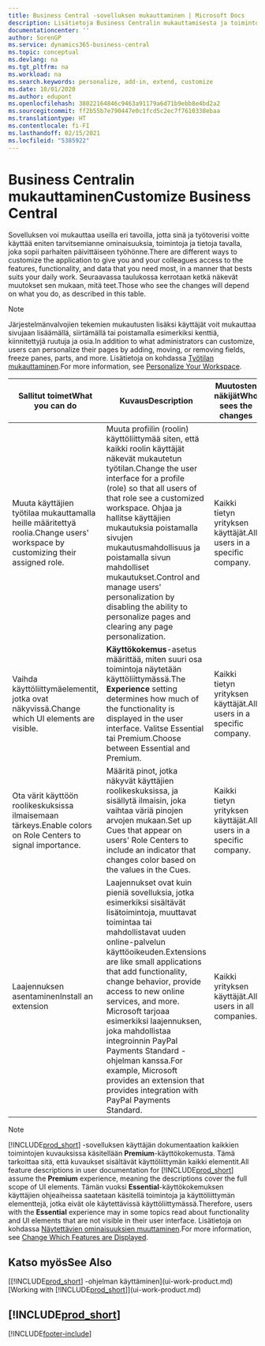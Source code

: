 ```yaml
---
title: Business Central -sovelluksen mukauttaminen | Microsoft Docs
description: Lisätietoja Business Centralin mukauttamisesta ja toimintojen lisäämisestä.
documentationcenter: ''
author: SorenGP
ms.service: dynamics365-business-central
ms.topic: conceptual
ms.devlang: na
ms.tgt_pltfrm: na
ms.workload: na
ms.search.keywords: personalize, add-in, extend, customize
ms.date: 10/01/2020
ms.author: edupont
ms.openlocfilehash: 38022164846c9463a91179a6d71b9ebb8e4bd2a2
ms.sourcegitcommit: ff2b55b7e790447e0c1fcd5c2ec7f7610338ebaa
ms.translationtype: HT
ms.contentlocale: fi-FI
ms.lasthandoff: 02/15/2021
ms.locfileid: "5385922"
---
```

# <a name="customize-business-central"></a><span data-ttu-id="ff6bf-103">Business Centralin mukauttaminen</span><span class="sxs-lookup"><span data-stu-id="ff6bf-103">Customize Business Central</span></span>
<span data-ttu-id="ff6bf-104">Sovelluksen voi mukauttaa useilla eri tavoilla, jotta sinä ja työtoverisi voitte käyttää eniten tarvitsemianne ominaisuuksia, toimintoja ja tietoja tavalla, joka sopii parhaiten päivittäiseen työhönne.</span><span class="sxs-lookup"><span data-stu-id="ff6bf-104">There are different ways to customize the application to give you and your colleagues access to the features, functionality, and data that you need most, in a manner that bests suits your daily work.</span></span> <span data-ttu-id="ff6bf-105">Seuraavassa taulukossa kerrotaan ketkä näkevät muutokset sen mukaan, mitä teet.</span><span class="sxs-lookup"><span data-stu-id="ff6bf-105">Those who see the changes will depend on what you do, as described in this table.</span></span>

> [!NOTE]
> <span data-ttu-id="ff6bf-106">Järjestelmänvalvojien tekemien mukautusten lisäksi käyttäjät voit mukauttaa sivujaan lisäämällä, siirtämällä tai poistamalla esimerkiksi kenttiä, kiinnitettyjä ruutuja ja osia.</span><span class="sxs-lookup"><span data-stu-id="ff6bf-106">In addition to what administrators can customize, users can personalize their pages by adding, moving, or removing fields, freeze panes, parts, and more.</span></span> <span data-ttu-id="ff6bf-107">Lisätietoja on kohdassa [Työtilan mukauttaminen](ui-personalization-user.md).</span><span class="sxs-lookup"><span data-stu-id="ff6bf-107">For more information, see [Personalize Your Workspace](ui-personalization-user.md).</span></span>

| <span data-ttu-id="ff6bf-108">Sallitut toimet</span><span class="sxs-lookup"><span data-stu-id="ff6bf-108">What you can do</span></span>    |  <span data-ttu-id="ff6bf-109">Kuvaus</span><span class="sxs-lookup"><span data-stu-id="ff6bf-109">Description</span></span>  |  <span data-ttu-id="ff6bf-110">Muutosten näkijät</span><span class="sxs-lookup"><span data-stu-id="ff6bf-110">Who sees the changes</span></span>  |  <span data-ttu-id="ff6bf-111">Lisätietoja</span><span class="sxs-lookup"><span data-stu-id="ff6bf-111">More information</span></span>  |
|-----|---------------|---------|-------|
|<span data-ttu-id="ff6bf-112">Muuta käyttäjien työtilaa mukauttamalla heille määritettyä roolia.</span><span class="sxs-lookup"><span data-stu-id="ff6bf-112">Change users' workspace by customizing their assigned role.</span></span>|<span data-ttu-id="ff6bf-113">Muuta profiilin (roolin) käyttöliittymää siten, että kaikki roolin käyttäjät näkevät mukautetun työtilan.</span><span class="sxs-lookup"><span data-stu-id="ff6bf-113">Change the user interface for a profile (role) so that all users of that role see a customized workspace.</span></span> <span data-ttu-id="ff6bf-114">Ohjaa ja hallitse käyttäjien mukautuksia poistamalla sivujen mukautusmahdollisuus ja poistamalla sivun mahdolliset mukautukset.</span><span class="sxs-lookup"><span data-stu-id="ff6bf-114">Control and manage users' personalization by disabling the ability to personalize pages and clearing any page personalization.</span></span>|<span data-ttu-id="ff6bf-115">Kaikki tietyn yrityksen käyttäjät.</span><span class="sxs-lookup"><span data-stu-id="ff6bf-115">All users in a specific company.</span></span>|[<span data-ttu-id="ff6bf-116">Profiilien sivujen mukauttaminen</span><span class="sxs-lookup"><span data-stu-id="ff6bf-116">Customize Pages for Profiles</span></span>](ui-personalization-manage.md)|
|<span data-ttu-id="ff6bf-117">Vaihda käyttöliittymäelementit, jotka ovat näkyvissä.</span><span class="sxs-lookup"><span data-stu-id="ff6bf-117">Change which UI elements are visible.</span></span>|<span data-ttu-id="ff6bf-118">**Käyttökokemus**-asetus määrittää, miten suuri osa toimintoja näytetään käyttöliittymässä.</span><span class="sxs-lookup"><span data-stu-id="ff6bf-118">The **Experience** setting determines how much of the functionality is displayed in the user interface.</span></span> <span data-ttu-id="ff6bf-119">Valitse Essential tai Premium.</span><span class="sxs-lookup"><span data-stu-id="ff6bf-119">Choose between Essential and Premium.</span></span>|<span data-ttu-id="ff6bf-120">Kaikki tietyn yrityksen käyttäjät.</span><span class="sxs-lookup"><span data-stu-id="ff6bf-120">All users in a specific company.</span></span>|[<span data-ttu-id="ff6bf-121">Näytettävien ominaisuuksien muuttaminen</span><span class="sxs-lookup"><span data-stu-id="ff6bf-121">Change Which Features are Displayed</span></span>](ui-experiences.md)|
|<span data-ttu-id="ff6bf-122">Ota värit käyttöön roolikeskuksissa ilmaisemaan tärkeys.</span><span class="sxs-lookup"><span data-stu-id="ff6bf-122">Enable colors on Role Centers to signal importance.</span></span>|<span data-ttu-id="ff6bf-123">Määritä pinot, jotka näkyvät käyttäjien roolikeskuksissa, ja sisällytä ilmaisin, joka vaihtaa väriä pinojen arvojen mukaan.</span><span class="sxs-lookup"><span data-stu-id="ff6bf-123">Set up Cues that appear on users' Role Centers to include an indicator that changes color based on the values in the Cues.</span></span>|<span data-ttu-id="ff6bf-124">Kaikki tietyn yrityksen käyttäjät.</span><span class="sxs-lookup"><span data-stu-id="ff6bf-124">All users in a specific company.</span></span>|[<span data-ttu-id="ff6bf-125">Pinojen värillisen ilmaisimen määrittäminen</span><span class="sxs-lookup"><span data-stu-id="ff6bf-125">Set Up a Colored Indicator on Cues</span></span>](admin-how-set-up-colored-indicator-on-cues.md)|
|<span data-ttu-id="ff6bf-126">Laajennuksen asentaminen</span><span class="sxs-lookup"><span data-stu-id="ff6bf-126">Install an extension</span></span>|<span data-ttu-id="ff6bf-127">Laajennukset ovat kuin pieniä sovelluksia, jotka esimerkiksi sisältävät lisätoimintoja, muuttavat toimintaa tai mahdollistavat uuden online-palvelun käyttöoikeuden.</span><span class="sxs-lookup"><span data-stu-id="ff6bf-127">Extensions are like small applications that add functionality, change behavior, provide access to new online services, and more.</span></span> <span data-ttu-id="ff6bf-128">Microsoft tarjoaa esimerkiksi laajennuksen, joka mahdollistaa integroinnin PayPal Payments Standard -ohjelman kanssa.</span><span class="sxs-lookup"><span data-stu-id="ff6bf-128">For example, Microsoft provides an extension that provides integration with PayPal Payments Standard.</span></span>|<span data-ttu-id="ff6bf-129">Kaikki yrityksen käyttäjät.</span><span class="sxs-lookup"><span data-stu-id="ff6bf-129">All users in all companies.</span></span>|[<span data-ttu-id="ff6bf-130">Laajennusten käyttämisen mukauttaminen</span><span class="sxs-lookup"><span data-stu-id="ff6bf-130">Customizing Using Extensions</span></span>](ui-extensions.md)|
> [!NOTE]
> <span data-ttu-id="ff6bf-131">[!INCLUDE[prod_short](includes/prod_short.md)] -sovelluksen käyttäjän dokumentaation kaikkien toimintojen kuvauksissa käsitellään **Premium**-käyttökokemusta. Tämä tarkoittaa sitä, että kuvaukset sisältävät käyttöliittymän kaikki elementit.</span><span class="sxs-lookup"><span data-stu-id="ff6bf-131">All feature descriptions in user documentation for [!INCLUDE[prod_short](includes/prod_short.md)] assume the **Premium** experience, meaning the descriptions cover the full scope of UI elements.</span></span> <span data-ttu-id="ff6bf-132">Tämän vuoksi **Essential**-käyttökokemuksen käyttäjien ohjeaiheissa saatetaan käsitellä toimintoja ja käyttöliittymän elementtejä, jotka eivät ole käytettävissä käyttöliittymässä.</span><span class="sxs-lookup"><span data-stu-id="ff6bf-132">Therefore, users with the **Essential** experience may in some topics read about functionality and UI elements that are not visible in their user interface.</span></span> <span data-ttu-id="ff6bf-133">Lisätietoja on kohdassa [Näytettävien ominaisuuksien muuttaminen](ui-experiences.md).</span><span class="sxs-lookup"><span data-stu-id="ff6bf-133">For more information, see [Change Which Features are Displayed](ui-experiences.md).</span></span>

## <a name="see-also"></a><span data-ttu-id="ff6bf-134">Katso myös</span><span class="sxs-lookup"><span data-stu-id="ff6bf-134">See Also</span></span>
<span data-ttu-id="ff6bf-135">[[!INCLUDE[prod_short](includes/prod_short.md)] -ohjelman käyttäminen](ui-work-product.md)</span><span class="sxs-lookup"><span data-stu-id="ff6bf-135">[Working with [!INCLUDE[prod_short](includes/prod_short.md)]](ui-work-product.md)</span></span>  

## [!INCLUDE[prod_short](includes/free_trial_md.md)]  


[!INCLUDE[footer-include](includes/footer-banner.md)]